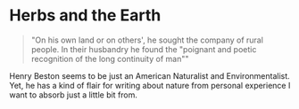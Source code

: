 # Herbs and the Earth
>"On his own land or on others', he sought the company of rural people. In their husbandry he found the "poignant and poetic recognition of the long continuity of man""

Henry Beston seems to be just an American Naturalist and Environmentalist. Yet, he has a kind of flair for writing about nature from personal experience I want to absorb just a little bit from.

